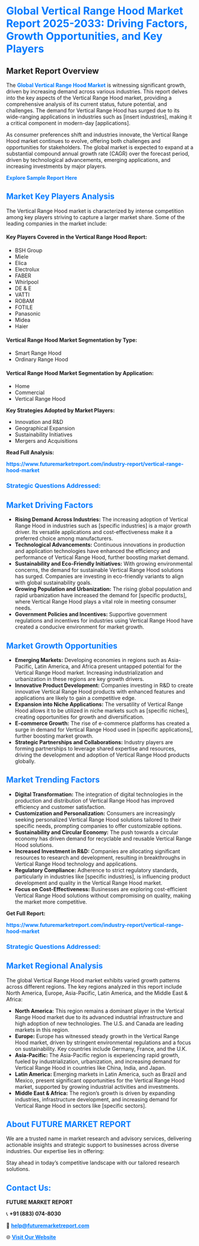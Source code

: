 <h1 style="color: #007BFF;">Global Vertical Range Hood Market Report 2025-2033: Driving Factors, Growth Opportunities, and Key Players</h1>

<section id="overview">
<h2>Market Report Overview</h2>
<p>The <a href="https://www.futuremarketreport.com/industry-report/vertical-range-hood-market" style="color: #007BFF; text-decoration: none;"><strong>Global Vertical Range Hood Market</strong></a> is witnessing significant growth, driven by increasing demand across various industries. This report delves into the key aspects of the Vertical Range Hood market, providing a comprehensive analysis of its current status, future potential, and challenges. The demand for Vertical Range Hood has surged due to its wide-ranging applications in industries such as [insert industries], making it a critical component in modern-day [applications].</p>
<p>As consumer preferences shift and industries innovate, the Vertical Range Hood market continues to evolve, offering both challenges and opportunities for stakeholders. The global market is expected to expand at a substantial compound annual growth rate (CAGR) over the forecast period, driven by technological advancements, emerging applications, and increasing investments by major players.</p>
</section>

<section id="overview">
<p><a href="https://www.futuremarketreport.com/request-sample/reportId=110849" style="color: #007BFF; text-decoration: none;"><strong>Explore Sample Report Here</strong></a></p>
</section>

<section id="key-players">
<h2 style="color: #007BFF;">Market Key Players Analysis</h2>
<p>The Vertical Range Hood market is characterized by intense competition among key players striving to capture a larger market share. Some of the leading companies in the market include:</p>
<h4>Key Players Covered in the Vertical Range Hood Report:</h4>
<ul><li>BSH Group</li><li>Miele</li><li>Elica</li><li>Electrolux</li><li>FABER</li><li>Whirlpool</li><li>DE &amp; E</li><li>VATTI</li><li>ROBAM</li><li>FOTILE</li><li>Panasonic</li><li>Midea</li><li>Haier</li></ul>
<h4>Vertical Range Hood Market Segmentation by Type:</h4>
<ul><li>Smart Range Hood</li><li>Ordinary Range Hood</li></ul>

<h4>Vertical Range Hood Market Segmentation by Application:</h4>
<ul><li>Home</li><li>Commercial</li><li>Vertical Range Hood</li></ul>
<p><strong>Key Strategies Adopted by Market Players:</strong></p>
<ul>
<li>Innovation and R&D</li>
<li>Geographical Expansion</li>
<li>Sustainability Initiatives</li>
<li>Mergers and Acquisitions</li>
</ul>
</section>

<section>
<p><strong>Read Full Analysis: </strong></p><a href="https://www.futuremarketreport.com/industry-report/vertical-range-hood-market" style="color: #007BFF; text-decoration: none;"><strong>https://www.futuremarketreport.com/industry-report/vertical-range-hood-market</strong></a>
<h3 style="color: #007BFF;">Strategic Questions Addressed:</h3>
</section>

<section id="driving-factors">
<h2 style="color: #007BFF;">Market Driving Factors</h2>
<ul>
<li><strong>Rising Demand Across Industries:</strong> The increasing adoption of Vertical Range Hood in industries such as [specific industries] is a major growth driver. Its versatile applications and cost-effectiveness make it a preferred choice among manufacturers.</li>
<li><strong>Technological Advancements:</strong> Continuous innovations in production and application technologies have enhanced the efficiency and performance of Vertical Range Hood, further boosting market demand.</li>
<li><strong>Sustainability and Eco-Friendly Initiatives:</strong> With growing environmental concerns, the demand for sustainable Vertical Range Hood solutions has surged. Companies are investing in eco-friendly variants to align with global sustainability goals.</li>
<li><strong>Growing Population and Urbanization:</strong> The rising global population and rapid urbanization have increased the demand for [specific products], where Vertical Range Hood plays a vital role in meeting consumer needs.</li>
<li><strong>Government Policies and Incentives:</strong> Supportive government regulations and incentives for industries using Vertical Range Hood have created a conducive environment for market growth.</li>
</ul>
</section>

<section id="growth-opportunities">
<h2 style="color: #007BFF;">Market Growth Opportunities</h2>
<ul>
<li><strong>Emerging Markets:</strong> Developing economies in regions such as Asia-Pacific, Latin America, and Africa present untapped potential for the Vertical Range Hood market. Increasing industrialization and urbanization in these regions are key growth drivers.</li>
<li><strong>Innovative Product Development:</strong> Companies investing in R&D to create innovative Vertical Range Hood products with enhanced features and applications are likely to gain a competitive edge.</li>
<li><strong>Expansion into Niche Applications:</strong> The versatility of Vertical Range Hood allows it to be utilized in niche markets such as [specific niches], creating opportunities for growth and diversification.</li>
<li><strong>E-commerce Growth:</strong> The rise of e-commerce platforms has created a surge in demand for Vertical Range Hood used in [specific applications], further boosting market growth.</li>
<li><strong>Strategic Partnerships and Collaborations:</strong> Industry players are forming partnerships to leverage shared expertise and resources, driving the development and adoption of Vertical Range Hood products globally.</li>
</ul>
</section>

<section id="trending-factors">
<h2 style="color: #007BFF;">Market Trending Factors</h2>
<ul>
<li><strong>Digital Transformation:</strong> The integration of digital technologies in the production and distribution of Vertical Range Hood has improved efficiency and customer satisfaction.</li>
<li><strong>Customization and Personalization:</strong> Consumers are increasingly seeking personalized Vertical Range Hood solutions tailored to their specific needs, prompting companies to offer customizable options.</li>
<li><strong>Sustainability and Circular Economy:</strong> The push towards a circular economy has driven demand for recyclable and reusable Vertical Range Hood solutions.</li>
<li><strong>Increased Investment in R&D:</strong> Companies are allocating significant resources to research and development, resulting in breakthroughs in Vertical Range Hood technology and applications.</li>
<li><strong>Regulatory Compliance:</strong> Adherence to strict regulatory standards, particularly in industries like [specific industries], is influencing product development and quality in the Vertical Range Hood market.</li>
<li><strong>Focus on Cost-Effectiveness:</strong> Businesses are exploring cost-efficient Vertical Range Hood solutions without compromising on quality, making the market more competitive.</li>
</ul>
</section>

<section>
<p><strong>Get Full Report: </strong></p><a href="https://www.futuremarketreport.com/industry-report/vertical-range-hood-market" style="color: #007BFF; text-decoration: none;"><strong>https://www.futuremarketreport.com/industry-report/vertical-range-hood-market</strong></a>
<h3 style="color: #007BFF;">Strategic Questions Addressed:</h3>
</section>


<section id="regional-analysis">
<h2 style="color: #007BFF;">Market Regional Analysis</h2>
<p>The global Vertical Range Hood market exhibits varied growth patterns across different regions. The key regions analyzed in this report include North America, Europe, Asia-Pacific, Latin America, and the Middle East & Africa:</p>
<ul>
<li><strong>North America:</strong> This region remains a dominant player in the Vertical Range Hood market due to its advanced industrial infrastructure and high adoption of new technologies. The U.S. and Canada are leading markets in this region.</li>
<li><strong>Europe:</strong> Europe has witnessed steady growth in the Vertical Range Hood market, driven by stringent environmental regulations and a focus on sustainability. Key countries include Germany, France, and the U.K.</li>
<li><strong>Asia-Pacific:</strong> The Asia-Pacific region is experiencing rapid growth, fueled by industrialization, urbanization, and increasing demand for Vertical Range Hood in countries like China, India, and Japan.</li>
<li><strong>Latin America:</strong> Emerging markets in Latin America, such as Brazil and Mexico, present significant opportunities for the Vertical Range Hood market, supported by growing industrial activities and investments.</li>
<li><strong>Middle East & Africa:</strong> The region’s growth is driven by expanding industries, infrastructure development, and increasing demand for Vertical Range Hood in sectors like [specific sectors].</li>
</ul>
</section>

<footer>
<h2 style="color: #007BFF;">About FUTURE MARKET REPORT</h2>
<p>We are a trusted name in market research and advisory services, delivering actionable insights and strategic support to businesses across diverse industries. Our expertise lies in offering:</p>

<p>Stay ahead in today’s competitive landscape with our tailored research solutions.</p>

<h2 style="color: #007BFF;">Contact Us:</h2>
<p><strong>FUTURE MARKET REPORT</strong></p>
<p>📞 <strong>+91 (883) 074-8030</strong></p>
<p>📧 <strong><a href="mailto:help@futuremarketreport.com" style="color: #007BFF;">help@futuremarketreport.com</a></strong></p>
<p>🌐 <strong><a href="https://www.futuremarketreport.com/" style="color: #007BFF;">Visit Our Website</a></strong></p>
</footer>
